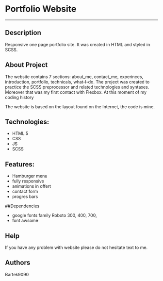 # Portfolio Website
-------------------------

## Description
Responsive one page portfolio site. It was created in HTML and styled in SCSS.

## About Project 
The website contains 7 sections: about_me, contact_me, experinces, introduction, portfolio, technicals, what-I-do.
The project was created to practice the SCSS preprocessor and related technologies and syntaxes. Moreover that was my first contact with Flexbox. 
At this moment of my coding history 

The website is based on the layout found on the Internet,  the code is mine.

## Technologies:
* HTML 5
* CSS
* JS
* SCSS

## Features:
* Hamburger menu
* fully responsive
* animations in offert
* contact form
* progres bars


##Dependencies
* google fonts family Roboto 300, 400, 700, 
* font awsome

## Help
If you have any problem with website please do not hesitate text to me.

## Authors
Bartek9090


